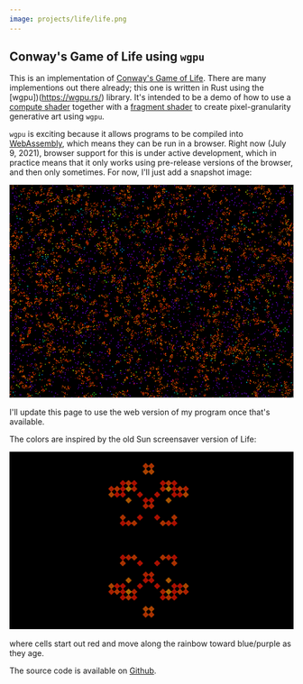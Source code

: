 ```yaml
---
image: projects/life/life.png
---
```


## Conway's Game of Life using `wgpu`

This is an implementation of [Conway's Game of
Life](https://en.wikipedia.org/wiki/Conway%27s_Game_of_Life).
There are many implementions out there already; this one is written in
Rust using the [wgpu])(https://wgpu.rs/) library. It's intended to be a
demo of how to use a [compute
shader](https://www.khronos.org/opengl/wiki/Compute_Shader) together with a
[fragment shader](https://www.khronos.org/opengl/wiki/Fragment_Shader) to
create pixel-granularity generative art using `wgpu`.

`wgpu` is exciting because it allows programs to be compiled into
[WebAssembly](https://webassembly.org/), which means they can be run in a
browser. Right now (July 9, 2021), browser support for this is under active
development, which in practice means that it only works using pre-release
versions of the browser, and then only sometimes. For now, I'll just add a
snapshot image:

![](life.png)

I'll update this page to use the web version of my program once that's available.

The colors are inspired by the old Sun screensaver version of Life:

![](sun.png)

where cells start out red and move along the rainbow toward blue/purple as they
age.

The source code is available on [Github](https://github.com/blakej11/wgpu-life).

